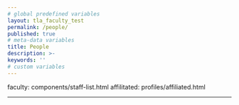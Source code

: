 ```yaml
---
# global predefined variables
layout: tla_faculty_test
permalink: /people/
published: true
# meta-data variables
title: People
description: >-
keywords: ''
# custom variables
---
```

faculty: components/staff-list.html
affilitated: profiles/affiliated.html

___

